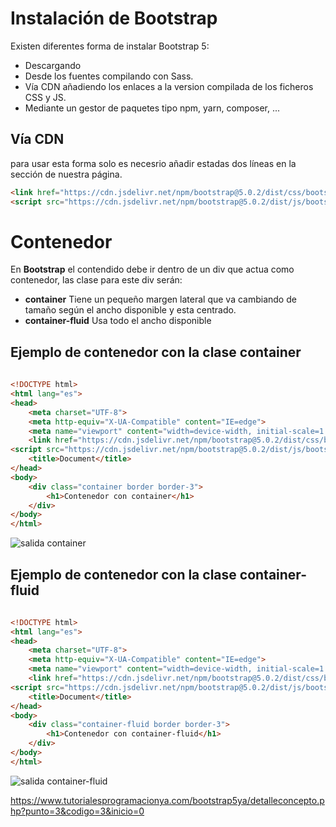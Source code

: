 # Instalación de Bootstrap
Existen diferentes forma de instalar Bootstrap 5:
- Descargando
- Desde los fuentes compilando con Sass.
- Vía CDN añadiendo los enlaces a la version compilada de los ficheros CSS y JS.
- Mediante un gestor de paquetes tipo npm, yarn, composer, ...

## Vía CDN
para usar esta forma solo es necesrio añadir estadas dos líneas en la sección <head> de nuestra página.
```html
<link href="https://cdn.jsdelivr.net/npm/bootstrap@5.0.2/dist/css/bootstrap.min.css" rel="stylesheet" integrity="sha384-EVSTQN3/azprG1Anm3QDgpJLIm9Nao0Yz1ztcQTwFspd3yD65VohhpuuCOmLASjC" crossorigin="anonymous">
<script src="https://cdn.jsdelivr.net/npm/bootstrap@5.0.2/dist/js/bootstrap.bundle.min.js" integrity="sha384-MrcW6ZMFYlzcLA8Nl+NtUVF0sA7MsXsP1UyJoMp4YLEuNSfAP+JcXn/tWtIaxVXM" crossorigin="anonymous"></script>
```
# Contenedor
En **Bootstrap** el contendido debe ir dentro de un div que actua como contenedor, las clase para este div serán:
  - **container** Tiene un pequeño margen lateral que va cambiando de tamaño según el ancho disponible y esta centrado.
  - **container-fluid** Usa todo el ancho disponible
  
## Ejemplo de contenedor con la clase **container**
```html
  
<!DOCTYPE html>
<html lang="es">
<head>
    <meta charset="UTF-8">
    <meta http-equiv="X-UA-Compatible" content="IE=edge">
    <meta name="viewport" content="width=device-width, initial-scale=1.0">
    <link href="https://cdn.jsdelivr.net/npm/bootstrap@5.0.2/dist/css/bootstrap.min.css" rel="stylesheet" integrity="sha384-EVSTQN3/azprG1Anm3QDgpJLIm9Nao0Yz1ztcQTwFspd3yD65VohhpuuCOmLASjC" crossorigin="anonymous">
<script src="https://cdn.jsdelivr.net/npm/bootstrap@5.0.2/dist/js/bootstrap.bundle.min.js" integrity="sha384-MrcW6ZMFYlzcLA8Nl+NtUVF0sA7MsXsP1UyJoMp4YLEuNSfAP+JcXn/tWtIaxVXM" crossorigin="anonymous"></script>
    <title>Document</title>
</head>
<body>
    <div class="container border border-3">
        <h1>Contenedor con container</h1>
    </div>
</body>
</html>
```
![salida container](https://github.com/Ricardoyecla/curso_20212022/blob/969de3a0eb89e5c221379a14261b3e9d19f4d8b0/DIW/UT02/teor%C3%ADa/img/Captura%20de%20pantalla%20de%202022-01-17%2012-45-50.png)
## Ejemplo de contenedor con la clase **container-fluid**
```html
  
<!DOCTYPE html>
<html lang="es">
<head>
    <meta charset="UTF-8">
    <meta http-equiv="X-UA-Compatible" content="IE=edge">
    <meta name="viewport" content="width=device-width, initial-scale=1.0">
    <link href="https://cdn.jsdelivr.net/npm/bootstrap@5.0.2/dist/css/bootstrap.min.css" rel="stylesheet" integrity="sha384-EVSTQN3/azprG1Anm3QDgpJLIm9Nao0Yz1ztcQTwFspd3yD65VohhpuuCOmLASjC" crossorigin="anonymous">
<script src="https://cdn.jsdelivr.net/npm/bootstrap@5.0.2/dist/js/bootstrap.bundle.min.js" integrity="sha384-MrcW6ZMFYlzcLA8Nl+NtUVF0sA7MsXsP1UyJoMp4YLEuNSfAP+JcXn/tWtIaxVXM" crossorigin="anonymous"></script>
    <title>Document</title>
</head>
<body>
    <div class="container-fluid border border-3">
        <h1>Contenedor con container-fluid</h1>
    </div>
</body>
</html>
```
![salida container-fluid](https://github.com/Ricardoyecla/curso_20212022/blob/04e30794c0afb380a94728171219d2018ccf6a7b/DIW/UT02/teor%C3%ADa/img/Captura%20de%20pantalla%20de%202022-01-18%2008-38-20.png)

https://www.tutorialesprogramacionya.com/bootstrap5ya/detalleconcepto.php?punto=3&codigo=3&inicio=0

